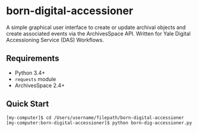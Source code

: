 # born-digital-accessioner

A simple graphical user interface to create or update archival objects and create associated events via the ArchivesSpace API. Written for Yale Digital Accessioning Service (DAS) Workflows.

## Requirements
* Python 3.4+
* `requests` module
* ArchivesSpace 2.4+

## Quick Start

```
[my-computer]$ cd /Users/username/filepath/born-digital-accessioner
[my-computer:born-digital-accessioner]$ python born-dig-accessioner.py
``` 